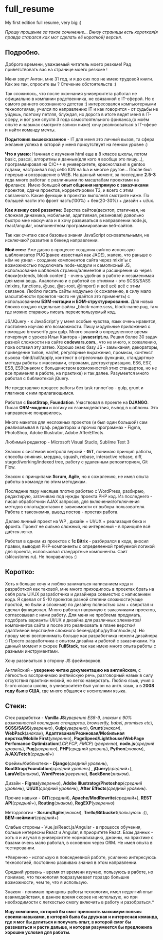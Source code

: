 # full_resume
My first edition full resume, very big :)

*Прошу прощение за такое сочинение... Внизу страницы есть короткая(я правда старался как мог сделать её короткой) версия.*

## Подробно.
Доброго времени, уважаемый читатель моего резюме! Рад приветствовать вас на странице моего резюме !

Меня зовут Антон, мне 31 год, и я до сих пор не имею трудовой книги. Как же так, спросите вы ? Стечение обстоятельств :)

Так сложилось, что после окончания университета работал не официально в компании родственника, не связанной с IT-сферой. Но с самого раннего осознанного детства :) интересовался компьютерными технологиями, учился по направлению IT и как говорится - от судьбы не уйдешь, поэтому петляя, блуждая, но дорога в итоге ведет меня в IT-сферу, и вот уже спустя 3 года самостоятельного фриланса,(о моём опыте и навыках смотрите записи ниже) хочу реализоваться в IT-сфере и найти команду мечты. 

**Подытожив вышесказанное** - IT для меня это личный вызов, та сфера желание успеха в которой у меня присутствует на генном уровне :) 

**Что я умею:** Начинал с изучения html еще в 8 классе школы, потом basic, pascal, алгоритмы и данные(для кого я вообще это пишу...), программировал на C/C++ в университете, красноглазил в gentoo годами, настраивал под себя ION на lua и многое другое... После был перерыв и возвращение в WEB. На данный момент, за последние **2.5-3** года много работал с различными по масштабам проектами на фрилансе. Имею большой **опыт общения напрямую с заказчиками** проектов, сдачи проектов, корректировки ТЗ, и всего с этим связанного. Какие функции в проектах выполнял смотрите ниже. По большей части это фронт часть(100%) + бек(20-30%) + дизайн + ui/ux. 

**Как я вижу своё развитие:** Верстка сайтов(десктоп, cтатичная, не сложная динамика, мобильная, адаптивная, резиновая) довольно быстро мне наскучила и я хочу развиваться в направлении node.js, react/angular, компонентном программировании веб-сайтов. 

Так как считаю свои базовые знания JavaScript основательными, не исключаю? развитие в бекенд направлении.

**Мой стек:** Уже давно в процессе создания сайтов использую шаблонизатор PUG(ранее известный как JADE), жалею, что раньше о нём не узнал - создание компонентов сайта через mixin'ы с возможностью подключать node-модули и самописный JS, использование шаблонов страниц/элементов и расширение их через блоки(extends, block content) - очень удобная в работе и незаменимая для меня вещь. Аналогично и с работой со стилями - это SCSS/SASS (mixins, functions, @use, @at-root, @import) и всё всё всё с этим связаное. Люблю писать сайты модульно (к сожалению, в силу мало масштабности проектов часто не удаётся это применять) с использованием **БЭМ-нотации и БЭМ-структурирования.** Для новых блоков создаю отдельные файлы _block-name.scss, block-name.pug, там где можно стараюсь писать переиспользуемый код.

JS/JQuery - к JavaScript'у у меня особые чувства, язык очень нравится, постоянно изучаю его возможности. Пишу модульные приложения с помощью browserify для gulp. Много знаний в определенное время почерпнул с уроков Ильи Кантора - **javacsript.ru.** Решил более 30 задач разной сложности на сайте **codewars.com.**, что не много, к сожалению, пока оставил эту затею. Хорошо знаю базу JS - замыкания, декораторы, приведение типов, var/let, регулярные выражения, промисы, контекст вызова -bind/call/apply, контекст в стрелочных функциях, стандартные методы работы с массивами, строками, деструктуризацию, ES6, ES7, ES8, ES9(знаком с большинством возможностей этих стандартов, но не все применял в работе, на практике) и так далее. Разумеется много работал с библиотекой jQuery.

Не представляю процесс работы без task runner'ов - gulp, grunt и плагинов к ним прилагающимся. 

Работал с **BootStrap**, **Foundation**. Участвовал в проекте на **DJANGO**. Писал **ORM-модели** и логику их взаимодействия, вывод в шаблоны. Это направление понравилось. 

Много макетов для несложных проектов (и был один большой) сам реализовывал в граф. редакторах и прочих программах - Figma, PhotoShop, Adobe Illustrator, Adobe AfterEffects.

Любимый редактор - Microsoft Visual Studio, Sublime Text 3

Знаком с системой контроля версий - **GiT**, понимаю принцип работы, способы слияния, мерджа, squash, rebase, interactive rebase, diff, staged/working/indexed tree, работу с удаленным репозиторием, Git Flow. 

Знаком с принципами **Scrum, Agile**, но к сожалению, не имел опыта работы в команде по этим методикам. 

Последние пару месяцев плотно работаю с WordPress, разбираю, редактирую, затачиваю под нужды проекта PHP код. Из последнего - писал обработчики AJAX запросов, для включения/отключения методов оплаты/доставки в зависимости от выбора пользователя. Работа с таксономия, вывод постов - простая работа.

Делаю личный проект на WP , дизайн + UI/UX + реализация бека и фронта. Проект не сильно сложный, но интересный - в принципе всё даётся легко. 

Работал в одном из проектов с **1c Bitrix** - разбирался в коде, вносил правки, выводил PHP-компоненты с определенной требуемой логикой для проекта, использовал стандартные компоненты. Сайт (sklcustoms.ru). Не понравилось :)




## Коротко:
Хоть я больше хочу и люблю заниматься написанием кода и разработкой как таковой, мне много приходилось в проектах брать на себя роль UI/UX разработчика и дизайнера совместно с написанием кода. Я сделал от 5-10 проектов разной степени сложности(чаще простой, но были и сложные) по дизайну полностью сам + сверстал и сделал функционал. Много работал напрямую с заказчиками проектов, согласовывал с ними работу. Для меня не проблема продумать, подобрать варианты UI/UX и дизайна для различных элементов/компонентов сайта и после это реализовать в плане верстки/адаптивной верстки/не сложного бекенда(php/python/node.js). Но прошу меня воспринимать больше как разработчика нежели дизайнера :) Просто разработчика с опытом дизайна и работой с заказчиками. На данный момент я скорее **FullStack**, так как имею много опыта работы с разными инструментами. 

Хочу развиваться в сторону JS фреймворков.

Английский - **уверенно читаю документацию на английском**, с лёгкостью воспринимаю английскую речь, разговорный навык в силу отсутствия практики низкий, но легко наверстать. Люблю язык, учил с 5-ого класса школы, в университете был уклон на англ. язык, а в **2008 году был в США**, где много общался с носителями языка. 

## Стеки:

Стек разработки -  **Vanilla JS**(*уверенно ES6-9, знаком с 90% возможностей последних стандартов, browserify, babel, promises etc*), **SCSS/SASS**(*уверенно*), **Gulp**(*уверенно*), **Grunt**(*знаком*), **WebPack**(*знаком*), **Адаптиваная/Резиновая/Мобильная верстка/Mobile First**(*уверенно*), **PageSpeed/Lighthouse/WebPage Perfomance Optimization**(*LCP,FCP, FMCP*) (*уверенно*), **node.js**(*средний уровень*), **Pug**(*уверенно*), **PHP**(*средний уровень*), **Python**(*знаком*), **AJAX/Fetch**(*средний+*)

Фреймы/библиотеки - **Django**(*средний уровень*), **BootStrap/Foundation**(*средний уровень*) , **jQuery**(*средний+*), **LaraVel**(*знаком*), **WordPress**(*уверенно*), **BackBone**(*знаком*).

Дизайн - **Figma**(*уверенно*), **Adobe Illustratog/Photoshop**(*средний уровень*), **UI/UX**(*средний уровень*), **After Effects**(*средний уровень*). 

Прочие навыки - **GiT**(*средний*), **Apache/ModRewrite**(*средний+*), **REST API**(*средний+*), **Routing**(*знаком*), **RegEXP**(*уверенно*)

Методологии - **Scrum/Agile**(*знаком*), **Trello/Bitbucket**(*пользуюсь :)*), **БЕМ-нейминг**(*средний+*)

Слабые стороны - Vue.js/React.js/Angular - в процессе обучения, больше интересны React и Angular, в приоритете React. Базы данных - хоть я и изучал в университете нормализацию, джоины, на практике с базами очень мало работал, в основном через ORM. Не имел опыта в тестировании.

*Уверенно - использую в повседневной работе, усиленно интересуюсь технологией, постоянно развиваю знания в этом направлении. 

Средний уровень - время от времени изучаю, пользуюсь в работе, но понимаю, что технология подразумевает гораздо большие возможности, чем те, что я использую. 

Знаком - понимаю принципы работы технологии, имел недолгий опыт взаимодействия, в данное время скорее не использую, но при необходимости с легкостью смогу включить в работу и разобраться.*

**Ищу компанию, которой бы смог приносить максимум пользы своими навыками, в которой была бы дружная и интересная команда, где я мог бы делиться и получать опыт, в которой смог бы развиваться и расти дальше, и которая разумеется бы предложила хорошие условия для работы.**
